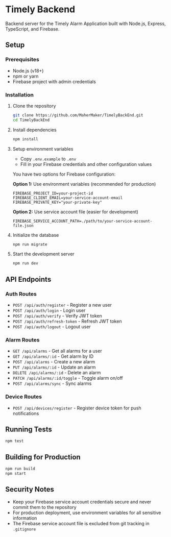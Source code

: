 # Timely Backend

Backend server for the Timely Alarm Application built with Node.js, Express, TypeScript, and Firebase.

## Setup

### Prerequisites
- Node.js (v18+)
- npm or yarn
- Firebase project with admin credentials

### Installation

1. Clone the repository
   ```bash
   git clone https://github.com/MaherMaker/TimelyBackEnd.git
   cd TimelyBackEnd
   ```

2. Install dependencies
   ```bash
   npm install
   ```

3. Setup environment variables
   - Copy `.env.example` to `.env`
   - Fill in your Firebase credentials and other configuration values

   You have two options for Firebase configuration:
   
   **Option 1:** Use environment variables (recommended for production)
   ```
   FIREBASE_PROJECT_ID=your-project-id
   FIREBASE_CLIENT_EMAIL=your-service-account-email
   FIREBASE_PRIVATE_KEY="your-private-key"
   ```

   **Option 2:** Use service account file (easier for development)
   ```
   FIREBASE_SERVICE_ACCOUNT_PATH=./path/to/your-service-account-file.json
   ```

4. Initialize the database
   ```bash
   npm run migrate
   ```

5. Start the development server
   ```bash
   npm run dev
   ```

## API Endpoints

### Auth Routes
- `POST /api/auth/register` - Register a new user
- `POST /api/auth/login` - Login user
- `POST /api/auth/verify` - Verify JWT token
- `POST /api/auth/refresh-token` - Refresh JWT token
- `POST /api/auth/logout` - Logout user

### Alarm Routes
- `GET /api/alarms` - Get all alarms for a user
- `GET /api/alarms/:id` - Get alarm by ID
- `POST /api/alarms` - Create a new alarm
- `PUT /api/alarms/:id` - Update an alarm
- `DELETE /api/alarms/:id` - Delete an alarm
- `PATCH /api/alarms/:id/toggle` - Toggle alarm on/off
- `POST /api/alarms/sync` - Sync alarms

### Device Routes
- `POST /api/devices/register` - Register device token for push notifications

## Running Tests

```bash
npm test
```

## Building for Production

```bash
npm run build
npm start
```

## Security Notes

- Keep your Firebase service account credentials secure and never commit them to the repository
- For production deployment, use environment variables for all sensitive information
- The Firebase service account file is excluded from git tracking in `.gitignore`
